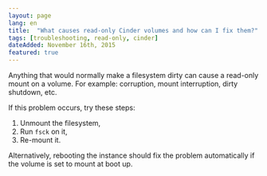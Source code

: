 ```yaml
---
layout: page
lang: en
title:  "What causes read-only Cinder volumes and how can I fix them?"
tags: [troubleshooting, read-only, cinder]
dateAdded: November 16th, 2015
featured: true
---
```


Anything that would normally make a filesystem dirty can cause a read-only mount on a volume.
For example: corruption, mount interruption, dirty shutdown, etc.

If this problem occurs, try these steps:

1. Unmount the filesystem,
2. Run `fsck` on it,
3. Re-mount it.

Alternatively, rebooting the instance should fix the problem automatically if the volume is set to mount at boot up.
